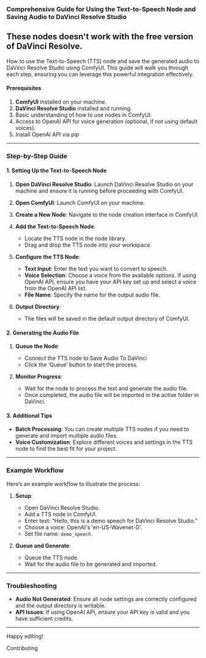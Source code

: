 ### Comprehensive Guide for Using the Text-to-Speech Node and Saving Audio to DaVinci Resolve Studio
## These nodes doesn't work with the free version of DaVinci Resolve.

How to use the Text-to-Speech (TTS) node and save the generated audio to DaVinci Resolve Studio using ComfyUI. This guide will walk you through each step, ensuring you can leverage this powerful integration effectively.

#### Prerequisites
1. **ComfyUI** installed on your machine.
2. **DaVinci Resolve Studio** installed and running.
3. Basic understanding of how to use nodes in ComfyUI.
4. Access to OpenAI API for voice generation (optional, if not using default voices).
5. Install OpenAI API via pip

---

### Step-by-Step Guide

#### 1. Setting Up the Text-to-Speech Node

1. **Open DaVinci Resolve Studio**:
   Launch DaVinci Resolve Studio on your machine and ensure it is running before proceeding with ComfyUI.

2. **Open ComfyUI**:
   Launch ComfyUI on your machine.

3. **Create a New Node**:
   Navigate to the node creation interface in ComfyUI.

4. **Add the Text-to-Speech Node**:
   - Locate the TTS node in the node library.
   - Drag and drop the TTS node into your workspace.

5. **Configure the TTS Node**:
   - **Text Input**: Enter the text you want to convert to speech.
   - **Voice Selection**: Choose a voice from the available options. If using OpenAI API, ensure you have your API key set up and select a voice from the OpenAI API list.
   - **File Name**: Specify the name for the output audio file.

6. **Output Directory**:
   - The files will be saved in the default output directory of ComfyUI.

#### 2. Generating the Audio File

1. **Queue the Node**:
   - Connect the TTS node to Save Audio To DaVinci
   - Click the ‘Queue’ button to start the process.

2. **Monitor Progress**:
   - Wait for the node to process the text and generate the audio file.
   - Once completed, the audio file will be imported in the active folder in DaVinci.

#### 3. Additional Tips

- **Batch Processing**: You can create multiple TTS nodes if you need to generate and import multiple audio files.
- **Voice Customization**: Explore different voices and settings in the TTS node to find the best fit for your project.
---

### Example Workflow

Here’s an example workflow to illustrate the process:

1. **Setup**:
   - Open DaVinci Resolve Studio.
   - Add a TTS node in ComfyUI.
   - Enter text: “Hello, this is a demo speech for DaVinci Resolve Studio.”
   - Choose a voice: OpenAI's ‘en-US-Wavenet-D’.
   - Set file name: `demo_speech`.

2. **Queue and Generate**:
   - Queue the TTS node.
   - Wait for the audio file to be generated and imported.
---

### Troubleshooting

- **Audio Not Generated**: Ensure all node settings are correctly configured and the output directory is writable.
- **API Issues**: If using OpenAI API, ensure your API key is valid and you have sufficient credits.

---

Happy editing!

Contributing

